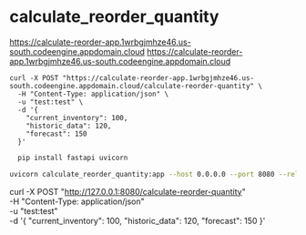 # calculate_reorder_quantity

https://calculate-reorder-app.1wrbgjmhze46.us-south.codeengine.appdomain.cloud
https://calculate-reorder-app.1wrbgjmhze46.us-south.codeengine.appdomain.cloud


```curl
curl -X POST "https://calculate-reorder-app.1wrbgjmhze46.us-south.codeengine.appdomain.cloud/calculate-reorder-quantity" \
  -H "Content-Type: application/json" \
  -u "test:test" \
  -d '{
    "current_inventory": 100,
    "historic_data": 120,
    "forecast": 150
  }'
```

```bash
  pip install fastapi uvicorn
```
```bash
uvicorn calculate_reorder_quantity:app --host 0.0.0.0 --port 8080 --reload

```

curl -X POST "http://127.0.0.1:8080/calculate-reorder-quantity" \
  -H "Content-Type: application/json" \
  -u "test:test" \
  -d '{
    "current_inventory": 100,
    "historic_data": 120,
    "forecast": 150
  }'
